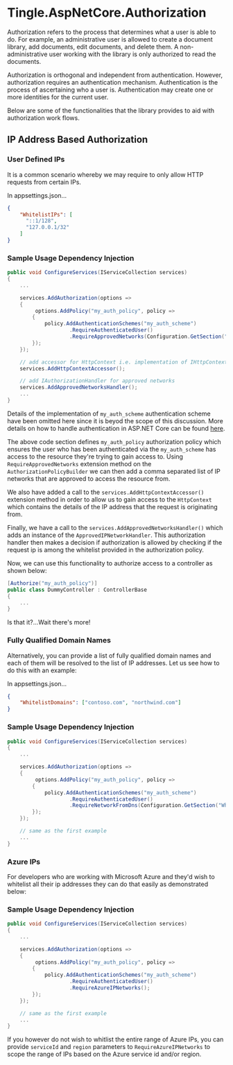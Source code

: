 # Tingle.AspNetCore.Authorization

Authorization refers to the process that determines what a user is able to do. For example, an administrative user is allowed to create a document library, add documents, edit documents, and delete them. A non-administrative user working with the library is only authorized to read the documents.

Authorization is orthogonal and independent from authentication. However, authorization requires an authentication mechanism. Authentication is the process of ascertaining who a user is. Authentication may create one or more identities for the current user.

Below are some of the functionalities that the library provides to aid with authorization work flows.

## IP Address Based Authorization

### User Defined IPs

It is a common scenario whereby we may require to only allow HTTP requests from certain IPs. 

In appsettings.json...

```json
{
    "WhitelistIPs": [
      "::1/128",
      "127.0.0.1/32"
    ]
}
```

### Sample Usage Dependency Injection

```cs
public void ConfigureServices(IServiceCollection services)
{
    ...

    services.AddAuthorization(options => 
    {
         options.AddPolicy("my_auth_policy", policy =>
        {
            policy.AddAuthenticationSchemes("my_auth_scheme")
                    .RequireAuthenticatedUser()
                    .RequireApprovedNetworks(Configuration.GetSection("WhitelistIPs"));
        });
    });

    // add accessor for HttpContext i.e. implementation of IHttpContextAccessor
    services.AddHttpContextAccessor();

    // add IAuthorizationHandler for approved networks
    services.AddApprovedNetworksHandler();
    ...
}
```

Details of the implementation of `my_auth_scheme` authentication scheme have been omitted here since it is beyod the scope of this discussion. More details on how to handle authentication in ASP.NET Core can be found [here](https://docs.microsoft.com/en-us/aspnet/core/security/authentication/?view=aspnetcore-5.0).

The above code section defines `my_auth_policy` authorization policy which ensures the user who has been authenticated via the `my_auth_scheme` has access to the resource they're trying to gain access to. Using `RequireApprovedNetworks` extension method on the `AuthorizationPolicyBuilder` we can then add a comma separated list of IP networks that are approved to access the resource from.

We also have added a call to the `services.AddHttpContextAccessor()` extension method in order to allow us to gain access to the `HttpContext` which contains the details of the IP address that the request is originating from.

Finally, we have a call to the `services.AddApprovedNetworksHandler()` which adds an instance of the `ApprovedIPNetworkHandler`. This authorization handler then makes a decision if authorization is allowed by checking if the request ip is among the whitelist provided in the authorization policy.

Now, we can use this functionality to authorize access to a controller as shown below:

```cs
[Authorize("my_auth_policy")]
public class DummyController : ControllerBase
{
    ...
}
```

Is that it?...Wait there's more!

### Fully Qualified Domain Names

Alternatively, you can provide a list of fully qualified domain names and each of them will be resolved to the list of IP addresses. Let us see how to do this with an example:

In appsettings.json...

```json
{
    "WhitelistDomains": ["contoso.com", "northwind.com"]
}
```

### Sample Usage Dependency Injection

```cs
public void ConfigureServices(IServiceCollection services)
{
    ...

    services.AddAuthorization(options => 
    {
         options.AddPolicy("my_auth_policy", policy =>
        {
            policy.AddAuthenticationSchemes("my_auth_scheme")
                    .RequireAuthenticatedUser()
                    .RequireNetworkFromDns(Configuration.GetSection("WhitelistDomains"));
        });
    });

    // same as the first example
    ...
}
```

### Azure IPs

For developers who are working with Microsoft Azure and they'd wish to whitelist all their ip addresses they can do that easily as demonstrated below:

### Sample Usage Dependency Injection

```cs
public void ConfigureServices(IServiceCollection services)
{
    ...

    services.AddAuthorization(options => 
    {
         options.AddPolicy("my_auth_policy", policy =>
        {
            policy.AddAuthenticationSchemes("my_auth_scheme")
                    .RequireAuthenticatedUser()
                    .RequireAzureIPNetworks();
        });
    });

    // same as the first example
    ...
}
```

If you however do not wish to whitlist the entire range of Azure IPs, you can provide `serviceId` and `region` parameters to `RequireAzureIPNetworks` to scope the range of IPs based on the Azure service id and/or region.